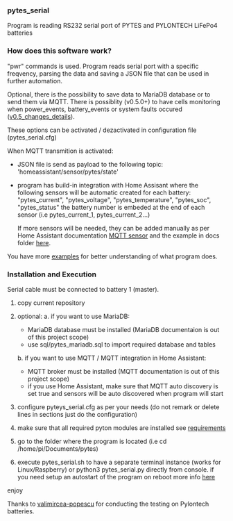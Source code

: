 ### pytes_serial
 Program is reading RS232 serial port of PYTES and PYLONTECH LiFePo4 batteries
 
### How does this software work?
 "pwr" commands is used.
Program reads serial port with a specific freqvency, parsing the data and saving a JSON file that can be used in further automation. 

Optional, there is the possibility to save data to MariaDB database or to send them via MQTT.
There is possiblity (v0.5.0+) to have cells monitoring when power_events, battery_events or system faults occured ([v0.5_changes_details](/docs/v0.5_changes_details.txt)).

These options can be activated / dezactivated in configuration file (pytes_serial.cfg)

When MQTT transmition is activated:
- JSON file is send as payload to the following topic: 'homeassistant/sensor/pytes/state'
- program has build-in integration with Home Assisant where the following sensors will be automatic created for each battery:
  "pytes_current", "pytes_voltage", "pytes_temperature", "pytes_soc", "pytes_status"
   the battery number is embeded at the end of each sensor (i.e pytes_current_1, pytes_current_2...) 
  
  If more sensors will be needed, they can be added manually as per Home Assistant documentation [MQTT sensor](https://www.home-assistant.io/integrations/sensor.mqtt/)
  and the example in docs folder [here](/docs/home_assistant_add_sensor.txt).

You have more [examples](/examples) for better understanding of what program does.

### Installation and Execution
Serial cable must be connected to battery 1 (master).
1. copy current repository 
2. optional:
   a. if you want to use MariaDB:
      - MariaDB database must be installed (MariaDB documentaion is out of this project scope)
      - use sql/pytes_mariadb.sql to import required database and tables
      
   b. if you want to use MQTT / MQTT integration in Home Assistant:
    - MQTT broker must be installed (MQTT documentation is out of this project scope)
    - if you use Home Assistant, make sure that MQTT auto discovery is set true and sensors will be auto discovered when program will start

3. configure pyteys_serial.cfg as per your needs (do not remark or delete lines in sections just do the configuration)
4. make sure that all required pyton modules are installed see [requirements](/REQUIREMENTS.md)
5. go to the folder where the program is located (i.e cd /home/pi/Documents/pytes)
6. execute pytes_serial.sh to have a separate terminal instance (works for Linux/Raspberry) or python3 pytes_serial.py directly from console.
   if you need setup an autostart of the program on reboot more info [here](/examples/setup_autostart.txt) 

enjoy

Thanks to [valimircea-popescu](https://github.com/valimircea-popescu) for conducting the testing on Pylontech batteries.
